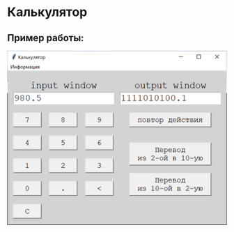 # Калькулятор

## Пример работы:

![](https://github.com/kovkir/bmstu-python-labs/raw/master/sem2/lab_2/1.png)
